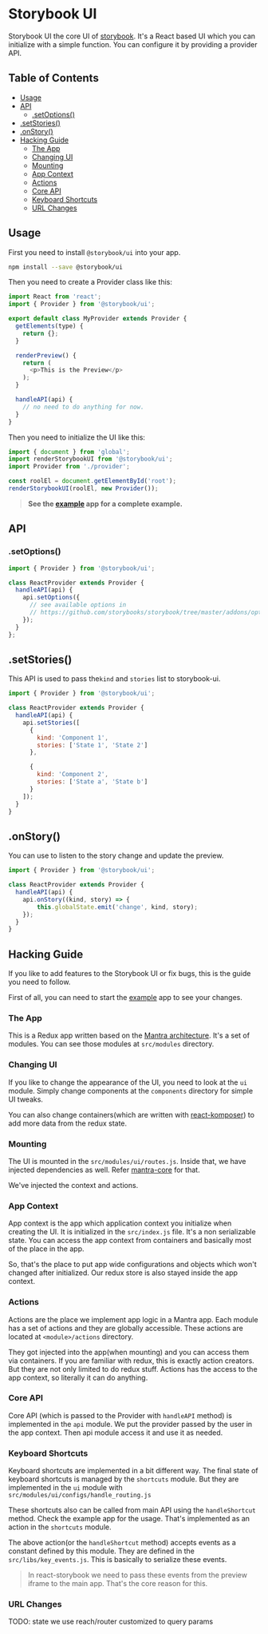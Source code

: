 # Storybook UI

Storybook UI the core UI of [storybook](https://storybook.js.org).
It's a React based UI which you can initialize with a simple function.
You can configure it by providing a provider API.

## Table of Contents

-   [Usage](#usage)
-   [API](#api)
    -   [.setOptions()](#setoptions)
-   [.setStories()](#setstories)
-   [.onStory()](#onstory)
-   [Hacking Guide](#hacking-guide)
    -   [The App](#the-app)
    -   [Changing UI](#changing-ui)
    -   [Mounting](#mounting)
    -   [App Context](#app-context)
    -   [Actions](#actions)
    -   [Core API](#core-api)
    -   [Keyboard Shortcuts](#keyboard-shortcuts)
    -   [URL Changes](#url-changes)

## Usage

First you need to install `@storybook/ui` into your app.

```sh
npm install --save @storybook/ui
```

Then you need to create a Provider class like this:

```js
import React from 'react';
import { Provider } from '@storybook/ui';

export default class MyProvider extends Provider {
  getElements(type) {
    return {};
  }

  renderPreview() {
    return (
      <p>This is the Preview</p>
    );
  }

  handleAPI(api) {
    // no need to do anything for now.
  }
}
```

Then you need to initialize the UI like this:

```js
import { document } from 'global';
import renderStorybookUI from '@storybook/ui';
import Provider from './provider';

const roolEl = document.getElementById('root');
renderStorybookUI(roolEl, new Provider());
```

> **See the [example](./example) app for a complete example.**

## API

### .setOptions()

```js
import { Provider } from '@storybook/ui';

class ReactProvider extends Provider {
  handleAPI(api) {
    api.setOptions({
      // see available options in
      // https://github.com/storybooks/storybook/tree/master/addons/options#getting-started
    });
  }
};
```

## .setStories()

This API is used to pass the`kind` and `stories` list to storybook-ui.

```js
import { Provider } from '@storybook/ui';

class ReactProvider extends Provider {
  handleAPI(api) {
    api.setStories([
      {
        kind: 'Component 1',
        stories: ['State 1', 'State 2']
      },

      {
        kind: 'Component 2',
        stories: ['State a', 'State b']
      }
    ]);
  }
}
```

## .onStory()

You can use to listen to the story change and update the preview.

```js
import { Provider } from '@storybook/ui';

class ReactProvider extends Provider {
  handleAPI(api) {
    api.onStory((kind, story) => {
        this.globalState.emit('change', kind, story);
    });
  }
}
```

## Hacking Guide

If you like to add features to the Storybook UI or fix bugs, this is the guide you need to follow.

First of all, you can need to start the [example](./example) app to see your changes.

### The App

This is a Redux app written based on the [Mantra architecture](https://github.com/kadirahq/mantra/).
It's a set of modules. You can see those modules at `src/modules` directory.

### Changing UI

If you like to change the appearance of the UI, you need to look at the `ui` module. Simply change components at the `components` directory for simple UI tweaks.

You can also change containers(which are written with [react-komposer](https://github.com/kadirahq/react-komposer/)) to add more data from the redux state.

### Mounting

The UI is mounted in the `src/modules/ui/routes.js`. Inside that, we have injected dependencies as well. Refer [mantra-core](https://github.com/mantrajs/mantra-core) for that.

We've injected the context and actions.

### App Context

App context is the app which application context you initialize when creating the UI. It is initialized in the `src/index.js` file. It's a non serializable state. You can access the app context from containers and basically most of the place in the app.

So, that's the place to put app wide configurations and objects which won't changed after initialized. Our redux store is also stayed inside the app context.

### Actions

Actions are the place we implement app logic in a Mantra app. Each module has a set of actions and they are globally accessible. These actions are located at `<module>/actions` directory.

They got injected into the app(when mounting) and you can access them via containers. If you are familiar with redux, this is exactly action creators. But they are not only limited to do redux stuff. Actions has the access to the app context, so literally it can do anything.

### Core API

Core API (which is passed to the Provider with `handleAPI` method) is implemented in the `api` module. We put the provider passed by the user in the app context. Then api module access it and use it as needed.

### Keyboard Shortcuts

Keyboard shortcuts are implemented in a bit different way. The final state of keyboard shortcuts is managed by the `shortcuts` module. But they are implemented in the `ui` module with `src/modules/ui/configs/handle_routing.js`

These shortcuts also can be called from main API using the `handleShortcut` method. Check the example app for the usage. That's implemented as an action in the `shortcuts` module.

The above action(or the `handleShortcut` method) accepts events as a constant defined by this module. They are defined in the `src/libs/key_events.js`. This is basically to serialize these events.

> In react-storybook we need to pass these events from the preview iframe to the main app. That's the core reason for this.

### URL Changes

TODO: state we use reach/router customized to query params
